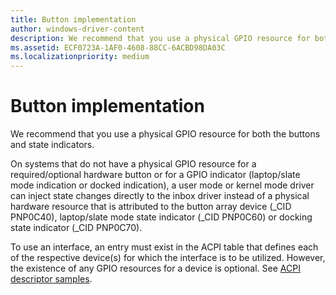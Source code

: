 ```yaml
---
title: Button implementation
author: windows-driver-content
description: We recommend that you use a physical GPIO resource for both the buttons and state indicators.
ms.assetid: ECF0723A-1AF0-4608-88CC-6ACBD98DA03C
ms.localizationpriority: medium
---
```


# Button implementation


We recommend that you use a physical GPIO resource for both the buttons and state indicators.

On systems that do not have a physical GPIO resource for a required/optional hardware button or for a GPIO indicator (laptop/slate mode indication or docked indication), a user mode or kernel mode driver can inject state changes directly to the inbox driver instead of a physical hardware resource that is attributed to the button array device (\_CID PNP0C40), laptop/slate mode state indicator (\_CID PNP0C60) or docking state indicator (\_CID PNP0C70).

To use an interface, an entry must exist in the ACPI table that defines each of the respective device(s) for which the interface is to be utilized. However, the existence of any GPIO resources for a device is optional. See [ACPI descriptor samples](acpi-descriptor-samples.md).

 

 




